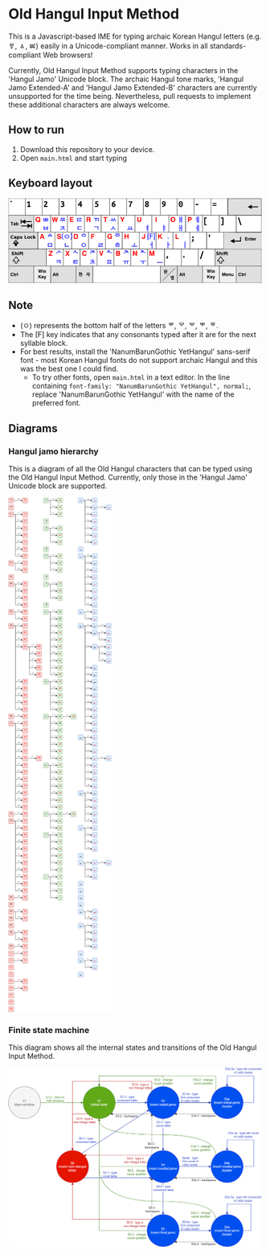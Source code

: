 # Old Hangul Input Method

This is a Javascript-based IME for typing archaic Korean Hangul letters (e.g. ㅸ, ㅿ, ㅵ) easily in a Unicode-compliant manner. Works in all standards-compliant Web browsers!

Currently, Old Hangul Input Method supports typing characters in the 'Hangul Jamo' Unicode block. The archaic Hangul tone marks, 'Hangul Jamo Extended-A' and 'Hangul Jamo Extended-B' characters are currently unsupported for the time being. Nevertheless, pull requests to implement these additional characters are always welcome.

## How to run

1. Download this repository to your device.
2. Open `main.html` and start typing

## Keyboard layout

![Old Hangul IME keyboard layout](KB_OldHangul.png)

## Note

* (ㅇ) represents the bottom half of the letters ᄛ, ᄝ, ᄫ, ᄬ, ᅗ.
* The [F] key indicates that any consonants typed after it are for the next syllable block.
* For best results, install the 'NanumBarunGothic YetHangul' sans-serif font - most Korean Hangul fonts do not support archaic Hangul and this was the best one I could find.
  * To try other fonts, open `main.html` in a text editor. In the line containing `font-family: "NanumBarunGothic YetHangul", normal;`, replace 'NanumBarunGothic YetHangul' with the name of the preferred font.

## Diagrams

### Hangul jamo hierarchy

This is a diagram of all the Old Hangul characters that can be typed using the Old Hangul Input Method. Currently, only those in the 'Hangul Jamo' Unicode block are supported.

![Hangul jamo hierarchy diagram](HangulJamoHierarchyDiagram.png)

### Finite state machine

This diagram shows all the internal states and transitions of the Old Hangul Input Method.

![OldHangulIME_FSM](OldHangulIME_FSM.png)
